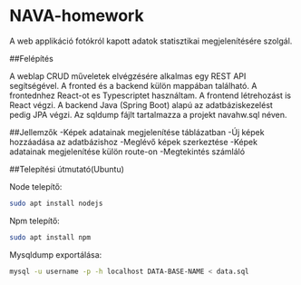 # NAVA-homework

A web applikáció fotókról kapott adatok statisztikai megjelenítésére szolgál.

##Felépítés

A weblap CRUD műveletek elvégzésére alkalmas egy REST API segítségével. A fronted és a backend külön mappában található. A frontednhez React-ot es Typescriptet használtam. A frontend létrehozást is React végzi. A backend Java (Spring Boot) alapú az adatbáziskezelést pedig JPA végzi. Az sqldump fájlt tartalmazza a projekt navahw.sql néven.

##Jellemzők
-Képek adatainak megjelenítése táblázatban
-Új képek hozzáadása az adatbázishoz
-Meglévő képek szerkeztése
-Képek adatainak megjelenítése külön route-on
-Megtekintés számláló

##Telepítési útmutató(Ubuntu)


Node telepítő:

```bash
sudo apt install nodejs
```

Npm telepítő:

```bash
sudo apt install npm
```

Mysqldump exportálása:

```bash
mysql -u username -p -h localhost DATA-BASE-NAME < data.sql
```
